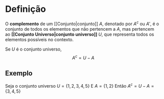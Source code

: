 # Definição
O **complemento** de um [[Conjunto|conjunto]] $A$, denotado por $A^c$ ou $A′$, é o conjunto de todos os elementos que não pertencem a $A$, mas pertencem ao **[[Conjunto Universo|conjunto universo]]** $U$, que representa todos os elementos possíveis no contexto.

Se $U$ é o conjunto universo,
$$ A^c = U - A $$
## Exemplo
Seja o conjunto universo $U = \{1, 2, 3, 4, 5\}$ E $A = \{1, 2\}$
Então $A^c = U - A = \{3,4,5\}$